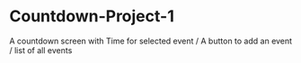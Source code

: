 # Countdown-Project-1
A countdown screen with Time for selected event / A button to add an event / list of all events
